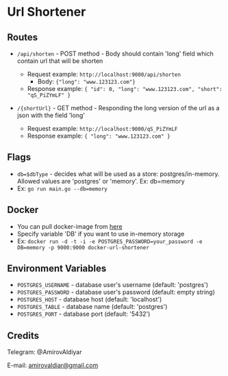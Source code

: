 # Url Shortener

## Routes

- `/api/shorten` - POST method - Body should contain 'long' field which contain url that will be shorten
    - Request example: `http://localhost:9000/api/shorten`
        - Body: `{"long": "www.123123.com"}`
    - Response example: `{
      "id": 0,
      "long": "www.123123.com",
      "short": "qS_PiZYmLF"
      }`

- `/{shortUrl}` - GET method - Responding the long version of the url as a json with the field 'long'
    - Request example: `http://localhost:9000/qS_PiZYmLF`
    - Response example: `{
      "long": "www.123123.com"
      }`

## Flags

- `db=$dbType` - decides what will be used as a store: postgres/in-memory. Allowed values are 'postgres' or 'memory'.
  Ex: db=memory
- Ex: `go run main.go --db=memory`

## Docker

- You can pull docker-image from [here](https://hub.docker.com/r/aldeeyar/docker-url-shortener)
- Specify variable 'DB' if you want to use in-memory storage
- Ex: ```docker run -d -t -i -e POSTGRES_PASSWORD=your_password -e DB=memory -p 9000:9000 docker-url-shortener```

## Environment Variables

- ```POSTGRES_USERNAME``` - database user's username (default: 'postgres')
- ```POSTGRES_PASSWORD``` - database user's password (default: empty string)
- ```POSTGRES_HOST``` - database host (default: 'localhost')
- `POSTGRES_TABLE` - database name (default: 'postgres')
- `POSTGRES_PORT` - database port (default: '5432')

## Credits

Telegram: @AmirovAldiyar

E-mail: amirovaldiar@gmail.com